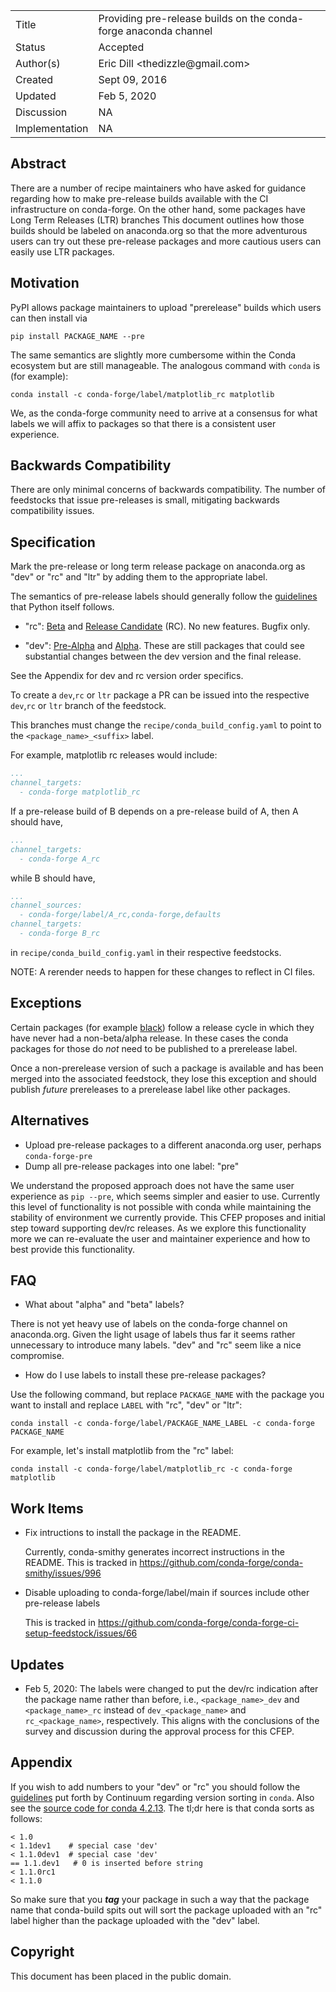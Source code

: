 
<table>
<tr><td> Title </td><td> Providing pre-release builds on the conda-forge anaconda channel </td>
<tr><td> Status </td><td> Accepted </td></tr>
<tr><td> Author(s) </td><td> Eric Dill &lt;thedizzle@gmail.com&gt;</td></tr>
<tr><td> Created </td><td> Sept 09, 2016</td></tr>
<tr><td> Updated </td><td> Feb 5, 2020</td></tr>
<tr><td> Discussion </td><td> NA </td></tr>
<tr><td> Implementation </td><td> NA </td></tr>
</table>

## Abstract

There are a number of recipe maintainers who have asked for guidance regarding
how to make pre-release builds available with the CI infrastructure on
conda-forge. On the other hand, some packages have Long Term Releases (LTR) branches
This document outlines how those builds should be labeled on
anaconda.org so that the more adventurous users can try out these pre-release
packages and more cautious users can easily use LTR packages.

## Motivation

PyPI allows package maintainers to upload "prerelease" builds which users can
then install via

```
pip install PACKAGE_NAME --pre
```

The same semantics are slightly more cumbersome within the Conda ecosystem but
are still manageable.  The analogous command with `conda` is (for example):

```
conda install -c conda-forge/label/matplotlib_rc matplotlib
```

We, as the conda-forge community need to arrive at a consensus for what labels
we will affix to packages so that there is a consistent user experience.

## Backwards Compatibility

There are only minimal concerns of backwards compatibility.
The number of feedstocks that issue pre-releases is small, mitigating
backwards compatibility issues.

## Specification

Mark the pre-release or long term release package on anaconda.org as "dev" or "rc"
and "ltr" by adding them to the appropriate label.

The semantics of pre-release labels should generally follow the
[guidelines](https://docs.python.org/devguide/devcycle.html#stages) that Python
itself follows.

- "rc": [Beta](https://docs.python.org/devguide/devcycle.html#beta) and [Release
  Candidate](https://docs.python.org/devguide/devcycle.html#release-candidate-rc)
  (RC). No new features. Bugfix only.

- "dev": [Pre-Alpha](https://docs.python.org/devguide/devcycle.html#pre-alpha)
  and [Alpha](https://docs.python.org/devguide/devcycle.html#alpha). These are
  still packages that could see substantial changes
  between the dev version and the final release.

See the Appendix for dev and rc version order specifics.

To create a `dev`,`rc` or `ltr` package a PR can be issued into the respective `dev`,`rc` or `ltr` branch of the
feedstock.

This branches must change the `recipe/conda_build_config.yaml` to point to the `<package_name>_<suffix>` label.

For example, matplotlib rc releases would include:
```yaml
...
channel_targets:
  - conda-forge matplotlib_rc
```

If a pre-release build of B depends on a pre-release build of A, then A should have,
```yaml
...
channel_targets:
  - conda-forge A_rc
```
while B should have,
```yaml
...
channel_sources:
  - conda-forge/label/A_rc,conda-forge,defaults
channel_targets:
  - conda-forge B_rc
```
in `recipe/conda_build_config.yaml` in their respective feedstocks.

NOTE: A rerender needs to happen for these changes to reflect in CI files.

## Exceptions

Certain packages (for example [black](https://pypi.org/project/black/#history)) follow
a release cycle in which they have never had a non-beta/alpha release.  In these cases
the conda packages for those do *not* need to be published to a prerelease label.

Once a non-prerelease version of such a package is available and has been merged into
the associated feedstock, they lose this exception and should publish *future* prereleases
to a prerelease label like other packages.

## Alternatives

* Upload pre-release packages to a different anaconda.org user, perhaps
  `conda-forge-pre`
* Dump all pre-release packages into one label: "pre"

We understand the proposed approach does not have the same user experience
as `pip --pre`, which seems simpler and easier to use.
Currently this level of functionality is not possible with conda while
maintaining the stability of environment we currently provide.
This CFEP proposes and initial step toward supporting dev/rc releases.
As we explore this functionality more we can re-evaluate the user and maintainer
experience and how to best provide this functionality.

## FAQ

* What about "alpha" and "beta" labels?

There is not yet heavy use of labels on the conda-forge channel on anaconda.org.
Given the light usage of labels thus far it seems rather unnecessary to
introduce many labels.  "dev" and "rc" seem like a nice compromise.

* How do I use labels to install these pre-release packages?

Use the following command, but replace `PACKAGE_NAME` with the package you want
to install and replace `LABEL` with "rc", "dev" or "ltr":

```
conda install -c conda-forge/label/PACKAGE_NAME_LABEL -c conda-forge PACKAGE_NAME
```

For example, let's install matplotlib from the "rc" label:

```
conda install -c conda-forge/label/matplotlib_rc -c conda-forge matplotlib
```

## Work Items

- Fix intructions to install the package in the README.

  Currently, conda-smithy generates incorrect instructions in the README.
  This is tracked in https://github.com/conda-forge/conda-smithy/issues/996

- Disable uploading to conda-forge/label/main if sources include other pre-release labels

  This is tracked in https://github.com/conda-forge/conda-forge-ci-setup-feedstock/issues/66

## Updates

- Feb 5, 2020: The labels were changed to put the dev/rc indication after the
  package name rather than before, i.e., `<package_name>_dev` and
  `<package_name>_rc` instead of `dev_<package_name>` and `rc_<package_name>`,
  respectively. This aligns with the conclusions of the survey and discussion
  during the approval process for this CFEP.

## Appendix

If you wish to add numbers to your "dev" or "rc" you should follow the
[guidelines](http://conda.pydata.org/docs/spec.html#build-version-spec) put
forth by Continuum regarding version sorting in `conda`. Also see the [source
code for conda
4.2.13](https://github.com/conda/conda/blob/4.2.13/conda/version.py#L93-L119).
The tl;dr here is that conda sorts as follows:

```
< 1.0
< 1.1dev1    # special case 'dev'
< 1.1.0dev1  # special case 'dev'
== 1.1.dev1   # 0 is inserted before string
< 1.1.0rc1
< 1.1.0
```

So make sure that you ***tag*** your package in such a way that the package name
that conda-build spits out will sort the package uploaded with an "rc" label
higher than the package uploaded with the "dev" label.


## Copyright

This document has been placed in the public domain.
